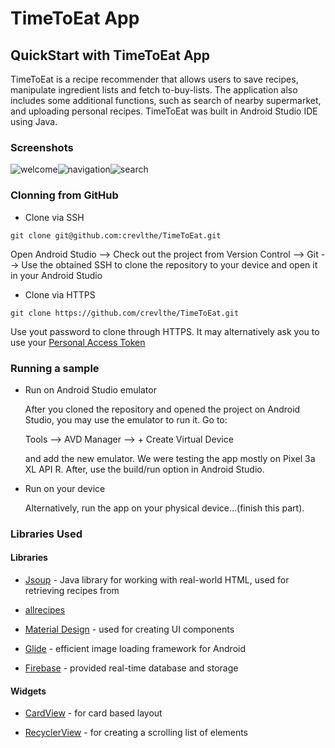 # TimeToEat App 

## QuickStart with TimeToEat App 

  TimeToEat is a recipe recommender that allows users to save recipes, manipulate ingredient lists and fetch to-buy-lists. The application also includes some additional functions, such as search of nearby supermarket, and uploading personal recipes. TimeToEat was built in Android Studio IDE using Java. 



### Screenshots

![welcome](https://github.com/crevlthe/TimeToEat/blob/master/welcome.png)![navigation](https://github.com/crevlthe/TimeToEat/blob/master/navigation.png)![search](https://github.com/crevlthe/TimeToEat/blob/master/search.png)



### Clonning from GitHub 

* Clone via SSH 

```
git clone git@github.com:crevlthe/TimeToEat.git 
```

  Open Android Studio --> Check out the project from Version Control --> Git --> Use the obtained SSH to clone the repository to your device and open it in your Android Studio 



* Clone via HTTPS 

```
git clone https://github.com/crevlthe/TimeToEat.git 
```

  Use yout password to clone through HTTPS. It may alternatively ask you to use your [Personal Access Token](https://docs.gitlab.com/ee/user/profile/personal_access_tokens.html)

### Running a sample 

* Run on Android Studio emulator 

  After you cloned the repository and opened the project on Android Studio, you may use the emulator to run it.
  Go to: 

  Tools --> AVD Manager --> + Create Virtual Device 

  and add the new emulator. We were testing the app mostly on Pixel 3a XL API R. After, use the build/run option in Android Studio. 

* Run on your device 

  Alternatively, run the app on your physical device...(finish this part). 


### Libraries Used 

#### Libraries 

* [Jsoup](https://jsoup.org/) - Java library for working with real-world HTML, used for retrieving recipes from 

* [allrecipes](https://www.allrecipes.com/)

* [Material Design](https://material.io/design) - used for creating UI components

* [Glide](https://github.com/bumptech/glide) - efficient image loading framework for Android 

* [Firebase](https://firebase.google.com/) - provided real-time database and storage 

#### Widgets  

* [CardView](https://developer.android.com/guide/topics/ui/layout/cardview) - for card based layout 

* [RecyclerView](https://developer.android.com/guide/topics/ui/layout/recyclerview) - for creating a scrolling list of elements 



